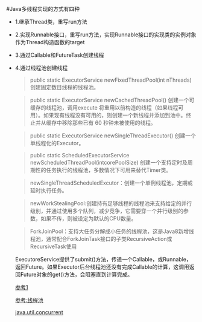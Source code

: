 #Java多线程实现的方式有四种
* 1.继承Thread类，重写run方法
* 2.实现Runnable接口，重写run方法，实现Runnable接口的实现类的实例对象作为Thread构造函数的target
* 3.通过Callable和FutureTask创建线程
* 4.通过线程池创建线程
    > public static ExecutorService newFixedThreadPool(int nThreads)
      创建固定数目线程的线程池。
      
    > public static ExecutorService newCachedThreadPool()
      创建一个可缓存的线程池，调用execute 将重用以前构造的线程（如果线程可用）。如果现有线程没有可用的，则创建一个新线程并添加到池中。终止并从缓存中移除那些已有 60 秒钟未被使用的线程。
    
    > public static ExecutorService newSingleThreadExecutor()
      创建一个单线程化的Executor。
      
    > public static ScheduledExecutorService newScheduledThreadPool(intcorePoolSize)
      创建一个支持定时及周期性的任务执行的线程池，多数情况下可用来替代Timer类。
           
    > newSingleThreadScheduledExcutor：创建一个单例线程池，定期或延时执行任务。
           
    > newWorkStealingPool:创建持有足够线程的线程池来支持给定的并行级别，并通过使用多个队列，减少竞争，它需要穿一个并行级别的参数，如果不传，则被设定为默认的CPU数量。
           
    > ForkJoinPool：支持大任务分解成小任务的线程池，这是Java8新增线程池，通常配合ForkJoinTask接口的子类RecursiveAction或RecursiveTask使用
    
    ExecutoreService提供了submit()方法，传递一个Callable，或Runnable，返回Future。如果Executor后台线程池还没有完成Callable的计算，这调用返回Future对象的get()方法，会阻塞直到计算完成。


   [参考1](https://blog.csdn.net/u011480603/article/details/75332435/)
   
   [参考:线程池](https://blog.csdn.net/a369414641/article/details/48342253)
   
   [java.util.concurrent](https://blog.csdn.net/axi295309066/article/details/65665090)
